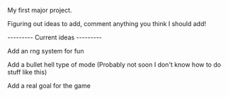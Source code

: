 My first major project. 

Figuring out ideas to add, comment anything you think I should add!


--------- Current ideas ---------

Add an rng system for fun 

Add a bullet hell type of mode (Probably not soon I don't know how to do stuff like this)

Add a real goal for the game
